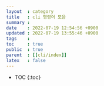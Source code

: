 ```yaml
---
layout  : category
title   : cli 명령어 모음
summary : 
date    : 2022-07-19 12:54:56 +0900
updated : 2022-07-19 13:55:46 +0900
tags    : 
toc     : true
public  : true
parent  : [[cli/index]]
latex   : false
---
```

* TOC
{:toc}
